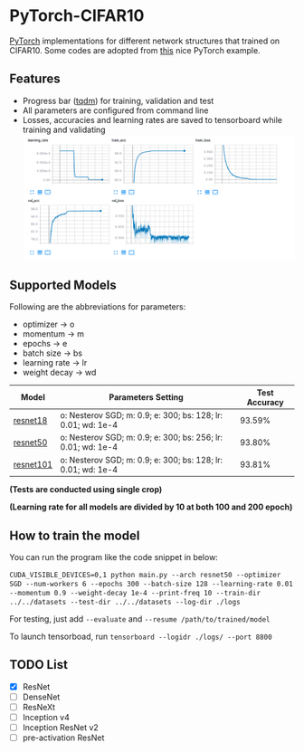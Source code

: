 # PyTorch-CIFAR10
[PyTorch](http://pytorch.org/) implementations for different network structures that trained on CIFAR10. Some codes are adopted from [this](https://github.com/pytorch/examples/blob/master/imagenet/main.py) nice PyTorch example. 

## Features
- Progress bar ([tqdm](https://github.com/tqdm/tqdm)) for training, validation and test
- All parameters are configured from command line
- Losses, accuracies and learning rates are saved to tensorboard while training and validating
![resnet18](/images/resnet18.png)

## Supported Models
Following are the abbreviations for parameters:
* optimizer -> o
* momentum -> m
* epochs -> e
* batch size -> bs
* learning rate -> lr
* weight decay -> wd

Model     |                      Parameters Setting                       | Test Accuracy  |
--------- | ------------------------------------------------------------- | -------------- |
[resnet18](https://arxiv.org/abs/1512.03385)| o: Nesterov SGD; m: 0.9; e: 300; bs: 128; lr: 0.01; wd: 1e-4  | 93.59% |
[resnet50](https://arxiv.org/abs/1512.03385)| o: Nesterov SGD; m: 0.9; e: 300; bs: 256; lr: 0.01; wd: 1e-4 | 93.80% |
[resnet101](https://arxiv.org/abs/1512.03385)| o: Nesterov SGD; m: 0.9; e: 300; bs: 128; lr: 0.01; wd: 1e-4 | 93.81% |

**(Tests are conducted using single crop)**

**(Learning rate for all models are divided by 10 at both 100 and 200 epoch)**

## How to train the model
You can run the program like the code snippet in below:
```
CUDA_VISIBLE_DEVICES=0,1 python main.py --arch resnet50 --optimizer SGD --num-workers 6 --epochs 300 --batch-size 128 --learning-rate 0.01 --momentum 0.9 --weight-decay 1e-4 --print-freq 10 --train-dir ../../datasets --test-dir ../../datasets --log-dir ./logs
```
For testing, just add ```--evaluate``` and ```--resume /path/to/trained/model```

To launch tensorboad, run ```tensorboard --logidr ./logs/ --port 8800```

## TODO List
- [x] ResNet
- [ ] DenseNet
- [ ] ResNeXt
- [ ] Inception v4
- [ ] Inception ResNet v2
- [ ] pre-activation ResNet
